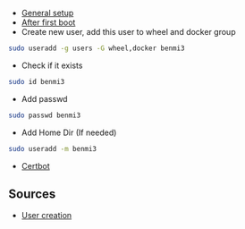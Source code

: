 - [General setup](https://wiki.almalinux.org/documentation/installation-guide.html#installation)
- [After first boot](https://wiki.almalinux.org/documentation/after-installation-guide.html#update-the-system-and-check-for-security-updates)
- Create new user, add this user to wheel and docker group
```bash
sudo useradd -g users -G wheel,docker benmi3
```
- Check if it exists

```bash
sudo id benmi3
```

- Add passwd

```bash
sudo passwd benmi3
```

- Add Home Dir (If needed)

```bash
sudo useradd -m benmi3
```
- [Certbot](https://qiita.com/You_name_is_YU/items/661f2654fb6f21ff0eb9)

## Sources
- [User creation](https://linuxize.com/post/how-to-create-users-in-linux-using-the-useradd-command/)
